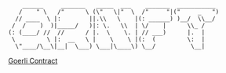 ```
    ______     _______   _____  ___    _______  ___________
   /    " \   /"      \ (\"   \|"  \  /"     "|("     _   ")
  // ____  \ |:        ||.\\   \    |(: ______) )__/  \\__/
 /  /    )  )|_____/   )|: \.   \\  | \/    |      \\_ /
(: (____/ //  //      / |.  \    \. | // ___)      |.  |
 \         \ |:  __   \ |    \    \ |(:  (         \:  |
  \"____/\__\|__|  \___) \___|\____\) \__/          \__|

```

[Goerli Contract](https://goerli.etherscan.io/address/0x2E2cFcF25007F55adfa333d5eFa5fD92455f72a9#code)
